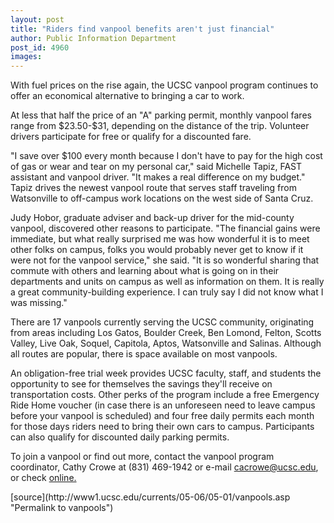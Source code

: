 ```yaml
---
layout: post
title: "Riders find vanpool benefits aren't just financial"
author: Public Information Department
post_id: 4960
images:
---
```


<a name="content" id="content"></a>
<p>
  With fuel prices on the rise again, the UCSC vanpool program continues to offer an economical alternative to bringing a car to work.
</p>
<p>
  At less that half the price of an "A" parking permit, monthly vanpool fares range from $23.50-$31, depending on the distance of the trip. Volunteer drivers participate for free or qualify for a discounted fare.
</p>
<p>
  "I save over $100 every month because I don't have to pay for the high cost of gas or wear and tear on my personal car," said Michelle Tapiz, FAST assistant and vanpool driver. "It makes a real difference on my budget." Tapiz drives the newest vanpool route that serves staff traveling from Watsonville to off-campus work locations on the west side of Santa Cruz.
</p>
<p>
  Judy Hobor, graduate adviser and back-up driver for the mid-county vanpool, discovered other reasons to participate. "The financial gains were immediate, but what really surprised me was how wonderful it is to meet other folks on campus, folks you would probably never get to know if it were not for the vanpool service," she said. "It is so wonderful sharing that commute with others and learning about what is going on in their departments and units on campus as well as information on them. It is really a great community-building experience. I can truly say I did not know what I was missing."
</p>
<p>
  There are 17 vanpools currently serving the UCSC community, originating from areas including Los Gatos, Boulder Creek, Ben Lomond, Felton, Scotts Valley, Live Oak, Soquel, Capitola, Aptos, Watsonville and Salinas. Although all routes are popular, there is space available on most vanpools.
</p>
<p>
  An obligation-free trial week provides UCSC faculty, staff, and students the opportunity to see for themselves the savings they'll receive on transportation costs. Other perks of the program include a free Emergency Ride Home voucher (in case there is an unforeseen need to leave campus before your vanpool is scheduled) and four free daily permits each month for those days riders need to bring their own cars to campus. Participants can also qualify for discounted daily parking permits.
</p>
<p>
  To join a vanpool or find out more, contact the vanpool program coordinator, Cathy Crowe at (831) 469-1942 or e-mail <a href="mailto:cacrowe@ucsc.edu">cacrowe@ucsc.edu</a>, or check <a href="http://www2.ucsc.edu/taps/pages/vanpoolinformation.html">online.</a>
</p>
[source](http://www1.ucsc.edu/currents/05-06/05-01/vanpools.asp "Permalink to vanpools")

